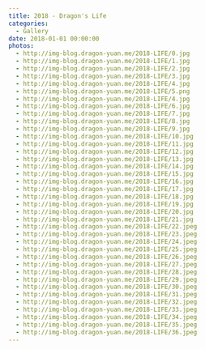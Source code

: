 ```yaml
---
title: 2018 - Dragon's Life
categories:
  - Gallery
date: 2018-01-01 00:00:00
photos:
  - http://img-blog.dragon-yuan.me/2018-LIFE/0.jpg
  - http://img-blog.dragon-yuan.me/2018-LIFE/1.jpg
  - http://img-blog.dragon-yuan.me/2018-LIFE/2.jpg
  - http://img-blog.dragon-yuan.me/2018-LIFE/3.jpg
  - http://img-blog.dragon-yuan.me/2018-LIFE/4.jpg
  - http://img-blog.dragon-yuan.me/2018-LIFE/5.png
  - http://img-blog.dragon-yuan.me/2018-LIFE/4.jpg
  - http://img-blog.dragon-yuan.me/2018-LIFE/6.jpg
  - http://img-blog.dragon-yuan.me/2018-LIFE/7.jpg
  - http://img-blog.dragon-yuan.me/2018-LIFE/8.jpg
  - http://img-blog.dragon-yuan.me/2018-LIFE/9.jpg
  - http://img-blog.dragon-yuan.me/2018-LIFE/10.jpg
  - http://img-blog.dragon-yuan.me/2018-LIFE/11.jpg
  - http://img-blog.dragon-yuan.me/2018-LIFE/12.jpg
  - http://img-blog.dragon-yuan.me/2018-LIFE/13.jpg
  - http://img-blog.dragon-yuan.me/2018-LIFE/14.jpg
  - http://img-blog.dragon-yuan.me/2018-LIFE/15.jpg
  - http://img-blog.dragon-yuan.me/2018-LIFE/16.jpg
  - http://img-blog.dragon-yuan.me/2018-LIFE/17.jpg
  - http://img-blog.dragon-yuan.me/2018-LIFE/18.jpg
  - http://img-blog.dragon-yuan.me/2018-LIFE/19.jpg
  - http://img-blog.dragon-yuan.me/2018-LIFE/20.jpg
  - http://img-blog.dragon-yuan.me/2018-LIFE/21.jpg
  - http://img-blog.dragon-yuan.me/2018-LIFE/22.jpeg
  - http://img-blog.dragon-yuan.me/2018-LIFE/23.jpeg
  - http://img-blog.dragon-yuan.me/2018-LIFE/24.jpeg
  - http://img-blog.dragon-yuan.me/2018-LIFE/25.jpeg
  - http://img-blog.dragon-yuan.me/2018-LIFE/26.jpeg
  - http://img-blog.dragon-yuan.me/2018-LIFE/27.jpeg
  - http://img-blog.dragon-yuan.me/2018-LIFE/28.jpeg
  - http://img-blog.dragon-yuan.me/2018-LIFE/29.jpeg
  - http://img-blog.dragon-yuan.me/2018-LIFE/30.jpeg
  - http://img-blog.dragon-yuan.me/2018-LIFE/31.jpeg
  - http://img-blog.dragon-yuan.me/2018-LIFE/32.jpeg
  - http://img-blog.dragon-yuan.me/2018-LIFE/33.jpeg
  - http://img-blog.dragon-yuan.me/2018-LIFE/34.jpeg
  - http://img-blog.dragon-yuan.me/2018-LIFE/35.jpeg
  - http://img-blog.dragon-yuan.me/2018-LIFE/36.jpeg
---
```

